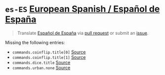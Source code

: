 <!-- THIS FILE IS GENERATED. DO NOT EDIT -->

# `es-ES` [European Spanish / Español de España][es-ES_here]

[es-ES_issue]: https://github.com/OfficialPawBot/language/issues/new?title=%5Bes-ES%5D%20
[es-ES_pr]: https://github.com/OfficialPawBot/language/compare?title=%5Bes-ES%5D%20
[es-ES_here]: https://github.com/OfficialPawBot/language/tree/main/es-ES

> Translate [Español de España][es-ES_here] via [pull request][es-ES_pr] or submit an [issue][es-ES_issue].

Missing the following entries:

* `commands.coinflip.title[0]` [Source](https://github.com/OfficialPawBot/language/blob/main/en-GB/commands.json#L75)
* `commands.coinflip.title[1]` [Source](https://github.com/OfficialPawBot/language/blob/main/en-GB/commands.json#L75)
* `commands.dice.title` [Source](https://github.com/OfficialPawBot/language/blob/main/en-GB/commands.json#L120)
* `commands.urban.none` [Source](https://github.com/OfficialPawBot/language/blob/main/en-GB/commands.json#L406)